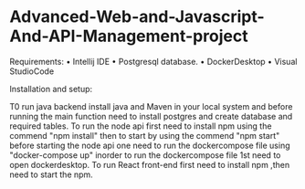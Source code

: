 # Advanced-Web-and-Javascript-And-API-Management-project
Requirements: 
• Intellij IDE 
• Postgresql database.
• DockerDesktop
• Visual StudioCode

Installation and setup:

  T0 run java backend install java and Maven in your local system and before running the main function need to install postgres and create database and required tables.
  To run the node api first need to install npm using the commend "npm install" then to start by using the commend "npm start"
  before starting the node api one  need to run the dockercompose file using "docker-compose up" inorder to run the dockercompose file 1st need to open dockerdesktop.
  To run React front-end first need to install npm ,then need to start the npm.
  
